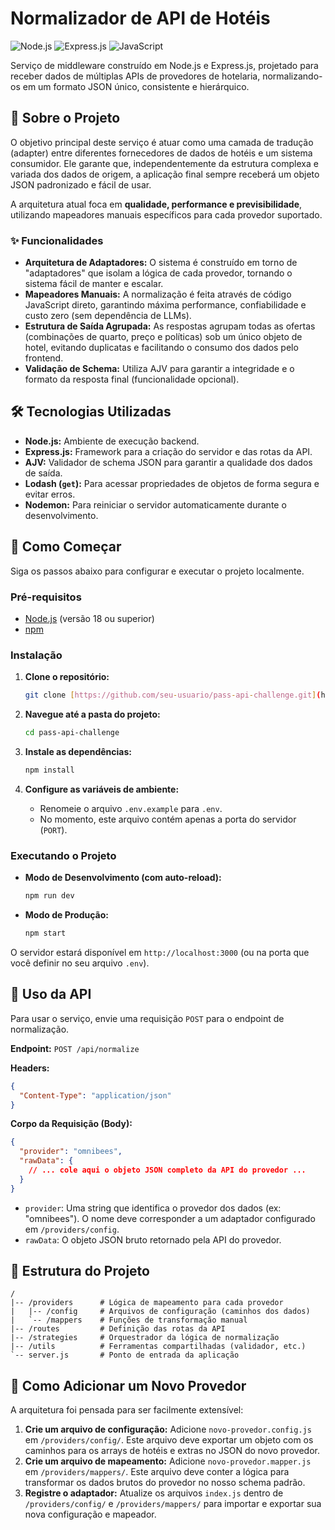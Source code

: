 # Normalizador de API de Hotéis

![Node.js](https://img.shields.io/badge/Node.js-18.x-green?style=for-the-badge&logo=node.js)
![Express.js](https://img.shields.io/badge/Express.js-4.x-_?style=for-the-badge&logo=express)
![JavaScript](https://img.shields.io/badge/JavaScript-ESM-yellow?style=for-the-badge&logo=javascript)

Serviço de middleware construído em Node.js e Express.js, projetado para receber dados de múltiplas APIs de provedores de hotelaria, normalizando-os em um formato JSON único, consistente e hierárquico.

## 🚀 Sobre o Projeto

O objetivo principal deste serviço é atuar como uma camada de tradução (adapter) entre diferentes fornecedores de dados de hotéis e um sistema consumidor. Ele garante que, independentemente da estrutura complexa e variada dos dados de origem, a aplicação final sempre receberá um objeto JSON padronizado e fácil de usar.

A arquitetura atual foca em **qualidade, performance e previsibilidade**, utilizando mapeadores manuais específicos para cada provedor suportado.

### ✨ Funcionalidades

- **Arquitetura de Adaptadores:** O sistema é construído em torno de "adaptadores" que isolam a lógica de cada provedor, tornando o sistema fácil de manter e escalar.
- **Mapeadores Manuais:** A normalização é feita através de código JavaScript direto, garantindo máxima performance, confiabilidade e custo zero (sem dependência de LLMs).
- **Estrutura de Saída Agrupada:** As respostas agrupam todas as ofertas (combinações de quarto, preço e políticas) sob um único objeto de hotel, evitando duplicatas e facilitando o consumo dos dados pelo frontend.
- **Validação de Schema:** Utiliza AJV para garantir a integridade e o formato da resposta final (funcionalidade opcional).

## 🛠️ Tecnologias Utilizadas

- **Node.js:** Ambiente de execução backend.
- **Express.js:** Framework para a criação do servidor e das rotas da API.
- **AJV:** Validador de schema JSON para garantir a qualidade dos dados de saída.
- **Lodash (`get`):** Para acessar propriedades de objetos de forma segura e evitar erros.
- **Nodemon:** Para reiniciar o servidor automaticamente durante o desenvolvimento.

## 🏁 Como Começar

Siga os passos abaixo para configurar e executar o projeto localmente.

### Pré-requisitos

- [Node.js](https://nodejs.org/en/) (versão 18 ou superior)
- [npm](https://www.npmjs.com/)

### Instalação

1.  **Clone o repositório:**
    ```bash
    git clone [https://github.com/seu-usuario/pass-api-challenge.git](https://github.com/seu-usuario/pass-api-challenge.git)
    ```

2.  **Navegue até a pasta do projeto:**
    ```bash
    cd pass-api-challenge
    ```

3.  **Instale as dependências:**
    ```bash
    npm install
    ```

4.  **Configure as variáveis de ambiente:**
    - Renomeie o arquivo `.env.example` para `.env`.
    - No momento, este arquivo contém apenas a porta do servidor (`PORT`).

### Executando o Projeto

- **Modo de Desenvolvimento (com auto-reload):**
  ```bash
  npm run dev
  ```

- **Modo de Produção:**
  ```bash
  npm start
  ```

O servidor estará disponível em `http://localhost:3000` (ou na porta que você definir no seu arquivo `.env`).

## 📡 Uso da API

Para usar o serviço, envie uma requisição `POST` para o endpoint de normalização.

**Endpoint:** `POST /api/normalize`

**Headers:**
```json
{
  "Content-Type": "application/json"
}
```

**Corpo da Requisição (Body):**
```json
{
  "provider": "omnibees",
  "rawData": {
    // ... cole aqui o objeto JSON completo da API do provedor ...
  }
}
```

- `provider`: Uma string que identifica o provedor dos dados (ex: "omnibees"). O nome deve corresponder a um adaptador configurado em `/providers/config`.
- `rawData`: O objeto JSON bruto retornado pela API do provedor.

## 📁 Estrutura do Projeto

```
/
|-- /providers      # Lógica de mapeamento para cada provedor
|   |-- /config     # Arquivos de configuração (caminhos dos dados)
|   `-- /mappers    # Funções de transformação manual
|-- /routes         # Definição das rotas da API
|-- /strategies     # Orquestrador da lógica de normalização
|-- /utils          # Ferramentas compartilhadas (validador, etc.)
`-- server.js       # Ponto de entrada da aplicação
```

## 🧩 Como Adicionar um Novo Provedor

A arquitetura foi pensada para ser facilmente extensível:

1.  **Crie um arquivo de configuração:** Adicione `novo-provedor.config.js` em `/providers/config/`. Este arquivo deve exportar um objeto com os caminhos para os arrays de hotéis e extras no JSON do novo provedor.
2.  **Crie um arquivo de mapeamento:** Adicione `novo-provedor.mapper.js` em `/providers/mappers/`. Este arquivo deve conter a lógica para transformar os dados brutos do provedor no nosso schema padrão.
3.  **Registre o adaptador:** Atualize os arquivos `index.js` dentro de `/providers/config/` e `/providers/mappers/` para importar e exportar sua nova configuração e mapeador.